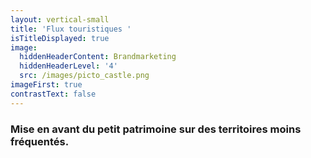 ```yaml
---
layout: vertical-small
title: 'Flux touristiques '
isTitleDisplayed: true
image:
  hiddenHeaderContent: Brandmarketing
  hiddenHeaderLevel: '4'
  src: /images/picto_castle.png
imageFirst: true
contrastText: false
---
```

### Mise en avant du petit patrimoine sur des territoires moins fréquentés.

